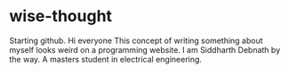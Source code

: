 # wise-thought
Starting github.
Hi everyone
This concept of writing something about myself looks weird on a programming website. 
I am Siddharth Debnath by the way. A masters student in electrical engineering.
